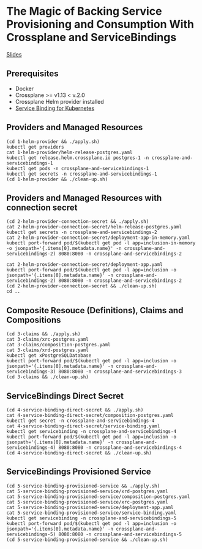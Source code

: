 # The Magic of Backing Service Provisioning and Consumption With Crossplane and ServiceBindings

[Slides](slides.pdf)

## Prerequisites
- Docker
- Crossplane >= v1.13 < v.2.0
- Crossplane Helm provider installed
- [Service Binding for Kubernetes](https://github.com/servicebinding/runtime)

## Providers and Managed Resources
```
(cd 1-helm-provider && ./apply.sh)
kubectl get providers
cat 1-helm-provider/helm-release-postgres.yaml
kubectl get release.helm.crossplane.io postgres-1 -n crossplane-and-servicebindings-1
kubectl get pods -n crossplane-and-servicebindings-1
kubectl get secrets -n crossplane-and-servicebindings-1
(cd 1-helm-provider && ./clean-up.sh)
```

## Providers and Managed Resources with connection secret
```
(cd 2-helm-provider-connection-secret && ./apply.sh)
cat 2-helm-provider-connection-secret/helm-release-postgres.yaml
kubectl get secrets -n crossplane-and-servicebindings-2
cat 2-helm-provider-connection-secret/deployment-app-in-memory.yaml
kubectl port-forward pod/$(kubectl get pod -l app=inclusion-in-memory -o jsonpath='{.items[0].metadata.name}' -n crossplane-and-servicebindings-2) 8080:8080 -n crossplane-and-servicebindings-2

cat 2-helm-provider-connection-secret/deployment-app.yaml
kubectl port-forward pod/$(kubectl get pod -l app=inclusion -o jsonpath='{.items[0].metadata.name}' -n crossplane-and-servicebindings-2) 8080:8080 -n crossplane-and-servicebindings-2
(cd 2-helm-provider-connection-secret && ./clean-up.sh)
cd ..
```

## Composite Resouce (Definitions), Claims and Compositions
```
(cd 3-claims && ./apply.sh)
cat 3-claims/xrc-postgres.yaml 
cat 3-claims/composition-postgres.yaml
cat 3-claims/xrd-postgres.yaml
kubectl get xPostgreSQLDatabase
kubectl port-forward pod/$(kubectl get pod -l app=inclusion -o jsonpath='{.items[0].metadata.name}' -n crossplane-and-servicebindings-3) 8080:8080 -n crossplane-and-servicebindings-3
(cd 3-claims && ./clean-up.sh)
```

## ServiceBindings Direct Secret
```
(cd 4-service-binding-direct-secret && ./apply.sh)
cat 4-service-binding-direct-secret/composition-postgres.yaml
kubectl get secret -n crossplane-and-servicebindings-4
cat 4-service-binding-direct-secret/service-binding.yaml
kubectl get servicebinding -n crossplane-and-servicebindings-4
kubectl port-forward pod/$(kubectl get pod -l app=inclusion -o jsonpath='{.items[0].metadata.name}' -n crossplane-and-servicebindings-4) 8080:8080 -n crossplane-and-servicebindings-4
(cd 4-service-binding-direct-secret && ./clean-up.sh)
```

## ServiceBindings Provisioned Service
```
(cd 5-service-binding-provisioned-service && ./apply.sh)
cat 5-service-binding-provisioned-service/xrd-postgres.yaml
cat 5-service-binding-provisioned-service/composition-postgres.yaml
cat 5-service-binding-provisioned-service/xrc-postgres.yaml
cat 5-service-binding-provisioned-service/deployment-app.yaml
cat 5-service-binding-provisioned-service/service-binding.yaml
kubectl get servicebinding -n crossplane-and-servicebindings-5
kubectl port-forward pod/$(kubectl get pod -l app=inclusion -o jsonpath='{.items[0].metadata.name}' -n crossplane-and-servicebindings-5) 8080:8080 -n crossplane-and-servicebindings-5
(cd 5-service-binding-provisioned-service && ./clean-up.sh)
```

